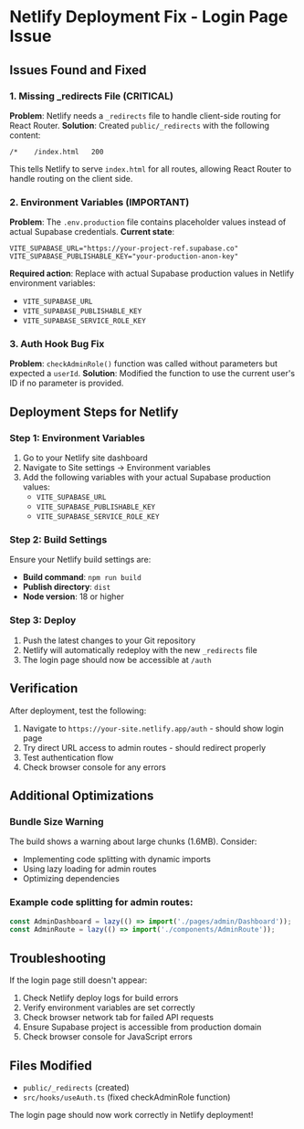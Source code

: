# Netlify Deployment Fix - Login Page Issue

## Issues Found and Fixed

### 1. Missing _redirects File (CRITICAL)
**Problem**: Netlify needs a `_redirects` file to handle client-side routing for React Router.
**Solution**: Created `public/_redirects` with the following content:
```
/*    /index.html   200
```
This tells Netlify to serve `index.html` for all routes, allowing React Router to handle routing on the client side.

### 2. Environment Variables (IMPORTANT)
**Problem**: The `.env.production` file contains placeholder values instead of actual Supabase credentials.
**Current state**:
```
VITE_SUPABASE_URL="https://your-project-ref.supabase.co"
VITE_SUPABASE_PUBLISHABLE_KEY="your-production-anon-key"
```

**Required action**: Replace with actual Supabase production values in Netlify environment variables:
- `VITE_SUPABASE_URL`
- `VITE_SUPABASE_PUBLISHABLE_KEY`
- `VITE_SUPABASE_SERVICE_ROLE_KEY`

### 3. Auth Hook Bug Fix
**Problem**: `checkAdminRole()` function was called without parameters but expected a `userId`.
**Solution**: Modified the function to use the current user's ID if no parameter is provided.

## Deployment Steps for Netlify

### Step 1: Environment Variables
1. Go to your Netlify site dashboard
2. Navigate to Site settings → Environment variables
3. Add the following variables with your actual Supabase production values:
   - `VITE_SUPABASE_URL`
   - `VITE_SUPABASE_PUBLISHABLE_KEY`
   - `VITE_SUPABASE_SERVICE_ROLE_KEY`

### Step 2: Build Settings
Ensure your Netlify build settings are:
- **Build command**: `npm run build`
- **Publish directory**: `dist`
- **Node version**: 18 or higher

### Step 3: Deploy
1. Push the latest changes to your Git repository
2. Netlify will automatically redeploy with the new `_redirects` file
3. The login page should now be accessible at `/auth`

## Verification
After deployment, test the following:
1. Navigate to `https://your-site.netlify.app/auth` - should show login page
2. Try direct URL access to admin routes - should redirect properly
3. Test authentication flow
4. Check browser console for any errors

## Additional Optimizations

### Bundle Size Warning
The build shows a warning about large chunks (1.6MB). Consider:
- Implementing code splitting with dynamic imports
- Using lazy loading for admin routes
- Optimizing dependencies

### Example code splitting for admin routes:
```javascript
const AdminDashboard = lazy(() => import('./pages/admin/Dashboard'));
const AdminRoute = lazy(() => import('./components/AdminRoute'));
```

## Troubleshooting

If the login page still doesn't appear:
1. Check Netlify deploy logs for build errors
2. Verify environment variables are set correctly
3. Check browser network tab for failed API requests
4. Ensure Supabase project is accessible from production domain
5. Check browser console for JavaScript errors

## Files Modified
- `public/_redirects` (created)
- `src/hooks/useAuth.ts` (fixed checkAdminRole function)

The login page should now work correctly in Netlify deployment!